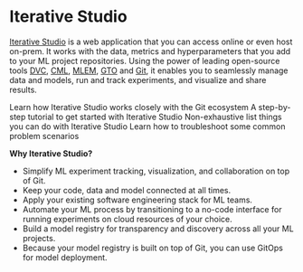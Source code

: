 # Iterative Studio

[Iterative Studio](https://studio.iterative.ai/) is a web application that you
can access online or even host on-prem. It works with the data, metrics and
hyperparameters that you add to your ML project repositories. Using the power of
leading open-source tools [DVC](https://dvc.org/), [CML](https://cml.dev),
[MLEM](https://mlem.ai/), [GTO](https://github.com/iterative/gto) and
[Git](https://git-scm.com/), it enables you to seamlessly manage data and
models, run and track experiments, and visualize and share results.

<cards>

  <card href="/doc/studio/how-it-works" heading="How Iterative Studio works">
    Learn how Iterative Studio works closely with the Git ecosystem
  </card>

  <card href="/doc/studio/get-started" heading="Get started">
    A step-by-step tutorial to get started with Iterative Studio
  </card>

  <card href="/doc/studio/user-guide" heading="User guide">
    Non-exhaustive list things you can do with Iterative Studio
  </card>

  <card href="/doc/studio/troubleshooting" heading="Troubleshooting">
    Learn how to troubleshoot some common problem scenarios
  </card>

</cards>

**Why Iterative Studio?**

- Simplify ML experiment tracking, visualization, and collaboration on top of
  Git.
- Keep your code, data and model connected at all times.
- Apply your existing software engineering stack for ML teams.
- Automate your ML process by transitioning to a no-code interface for running
  experiments on cloud resources of your choice.
- Build a model registry for transparency and discovery across all your ML
  projects.
- Because your model registry is built on top of Git, you can use GitOps for
  model deployment.
